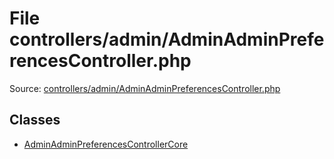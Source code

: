 File controllers/admin/AdminAdminPreferencesController.php
=========

Source: [controllers/admin/AdminAdminPreferencesController.php](https://github.com/PrestaShop/PrestaShop/blob/1.5.5.0/controllers/admin/AdminAdminPreferencesController.php)


Classes
-------

* [AdminAdminPreferencesControllerCore](class.AdminAdminPreferencesControllerCore.md)


